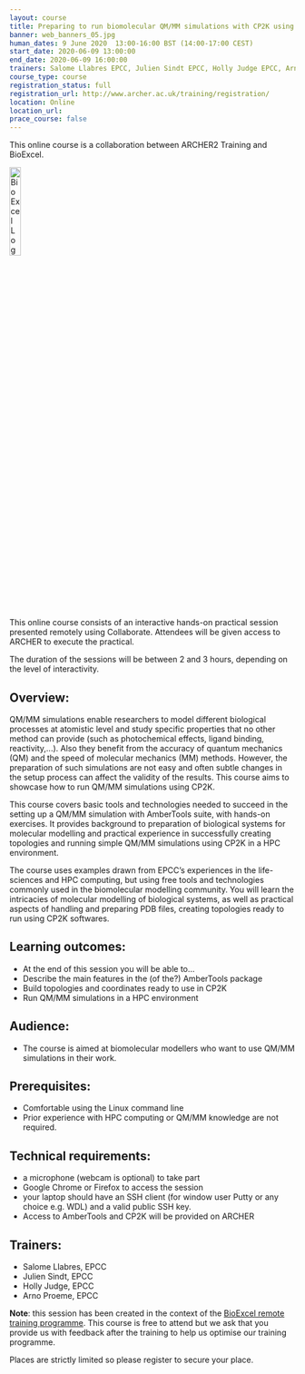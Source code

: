 ```yaml
---
layout: course
title: Preparing to run biomolecular QM/MM simulations with CP2K using AmberTools Online (fully booked)
banner: web_banners_05.jpg 
human_dates: 9 June 2020  13:00-16:00 BST (14:00-17:00 CEST)  
start_date: 2020-06-09 13:00:00
end_date: 2020-06-09 16:00:00
trainers: Salome Llabres EPCC, Julien Sindt EPCC, Holly Judge EPCC, Arno Proeme EPCC
course_type: course
registration_status: full
registration_url: http://www.archer.ac.uk/training/registration/
location: Online
location_url:
prace_course: false
---
```


This online course is a collaboration between ARCHER2 Training and BioExcel.

<div><img src="../../img/bioexcel_logo.png" alt="BioExcel Logo" width="20%" /></div>

This online course consists of an interactive hands-on practical session presented remotely using Collaborate. Attendees will be given access to ARCHER to execute the practical.

The duration of the sessions will be between 2 and 3 hours, depending on the level of interactivity. 


## Overview:
QM/MM simulations enable researchers to model different biological processes at atomistic level and study specific properties that no other method can provide (such as photochemical effects, ligand binding, reactivity,...). Also they benefit from the accuracy of quantum mechanics (QM) and the speed of molecular mechanics (MM) methods. However, the preparation of such simulations are not easy and often subtle changes in the setup process can affect the validity of the results. This course aims to showcase how to run QM/MM simulations using CP2K.

This course covers basic tools and technologies needed to succeed in the setting up a QM/MM simulation with AmberTools suite, with hands-on exercises. It provides background to preparation of biological systems for molecular modelling and practical experience in successfully creating topologies and running simple QM/MM simulations using CP2K in a HPC environment. 

The course uses examples drawn from EPCC’s experiences in the life-sciences and HPC computing, but using free tools and technologies commonly used in the biomolecular modelling community. You will learn the intricacies of molecular modelling of biological systems, as well as practical aspects of handling and preparing PDB files, creating topologies ready to run using CP2K softwares. 

## Learning outcomes:
* At the end of this session you will be able to…
* Describe the main features in the (of the?) AmberTools package
* Build topologies and coordinates ready to use in CP2K
* Run QM/MM simulations in a HPC environment


## Audience: 
* The course is aimed at biomolecular modellers who want to use QM/MM simulations in their work.

## Prerequisites: 
* Comfortable using the Linux command line 
* Prior experience with HPC computing or QM/MM knowledge are not required.

## Technical requirements: 
- a microphone (webcam is optional) to take part
- Google Chrome or Firefox to access the session
- your laptop should have an SSH client (for window user Putty or any choice e.g. WDL) and a valid public SSH key.
- Access to AmberTools and CP2K will be provided on ARCHER

## Trainers:
* Salome Llabres, EPCC
* Julien Sindt, EPCC
* Holly Judge, EPCC
* Arno Proeme, EPCC


**Note**: this session has been created in the context of the [BioExcel remote training programme](https://bioexcel.eu/). This course is free to attend but we ask that you provide us with feedback after the training to help us optimise our training programme. 

Places are strictly limited so please register to secure your place.
